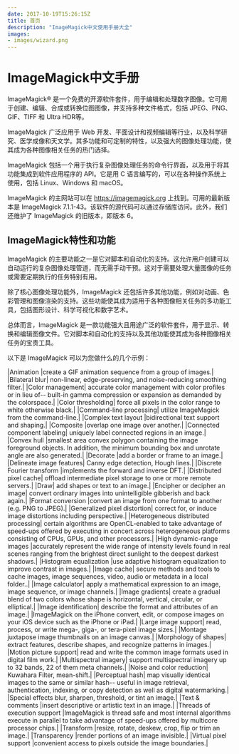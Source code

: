 ```yaml
---
date: 2017-10-19T15:26:15Z
title: 首页
description: "ImageMagick中文使用手册大全"
images:
- images/wizard.png
---
```


# ImageMagick中文手册

ImageMagick® 是一个免费的开源软件套件，用于编辑和处理数字图像。它可用于创建、编辑、合成或转换位图图像，并支持多种文件格式，包括 JPEG、PNG、GIF、TIFF 和 Ultra HDR等。

ImageMagick 广泛应用于 Web 开发、平面设计和视频编辑等行业，以及科学研究、医学成像和天文学。其多功能和可定制的特性，以及强大的图像处理功能，使其成为各种图像相关任务的热门选择。

ImageMagick 包括一个用于执行复杂图像处理任务的命令行界面，以及用于将其功能集成到软件应用程序的 API。它是用 C 语言编写的，可以在各种操作系统上使用，包括 Linux、Windows 和 macOS。

ImageMagick 的主网站可以在 https://imagemagick.org 上找到。可用的最新版本是 ImageMagick 7.1.1-43。该软件的源代码可以通过存储库访问。此外，我们还维护了 ImageMagick 的旧版本，即版本 6。

## ImageMagick特性和功能
ImageMagick 的主要功能之一是它对脚本和自动化的支持。这允许用户创建可以自动运行的复杂图像处理管道，而无需手动干预。这对于需要处理大量图像的任务或需要定期执行的任务特别有用。

除了核心图像处理功能外，ImageMagick 还包括许多其他功能，例如对动画、色彩管理和图像渲染的支持。这些功能使其成为适用于各种图像相关任务的多功能工具，包括图形设计、科学可视化和数字艺术。

总体而言，ImageMagick 是一款功能强大且用途广泛的软件套件，用于显示、转换和编辑图像文件。它对脚本和自动化的支持以及其他功能使其成为各种图像相关任务的宝贵工具。

以下是 ImageMagick 可以为您做什么的几个示例：


|Animation	|create a GIF animation sequence from a group of images.|
|Bilateral blur|	non-linear, edge-preserving, and noise-reducing smoothing filter.|
|Color management|	accurate color management with color profiles or in lieu of-- built-in gamma compression or expansion as demanded by the colorspace.|
|Color thresholding|	force all pixels in the color range to white otherwise black.|
|Command-line processing|	utilize ImageMagick from the command-line.|
|Complex text layout	|bidirectional text support and shaping.|
|Composite	|overlap one image over another.|
|Connected component labeling|	uniquely label connected regions in an image.|
|Convex hull	|smallest area convex polygon containing the image foreground objects. In addition, the minimum bounding box and unrotate angle are also generated.|
|Decorate	|add a border or frame to an image.|
|Delineate image features|	Canny edge detection, Hough lines.|
|Discrete Fourier transform	|implements the forward and inverse DFT.|
|Distributed pixel cache|	offload intermediate pixel storage to one or more remote servers.|
|Draw|	add shapes or text to an image.|
|Encipher or decipher an image|	convert ordinary images into unintelligible gibberish and back again.|
|Format conversion	|convert an image from one format to another (e.g. PNG to JPEG).|
|Generalized pixel distortion|	correct for, or induce image distortions including perspective.|
|Heterogeneous distributed processing|	certain algorithms are OpenCL-enabled to take advantage of speed-ups offered by executing in concert across heterogeneous platforms consisting of CPUs, GPUs, and other processors.|
|High dynamic-range images	|accurately represent the wide range of intensity levels found in real scenes ranging from the brightest direct sunlight to the deepest darkest shadows.|
|Histogram equalization	|use adaptive histogram equalization to improve contrast in images.|
|Image cache|	secure methods and tools to cache images, image sequences, video, audio or metadata in a local folder..|
|Image calculator|	apply a mathematical expression to an image, image sequence, or image channels.|
|Image gradients|	create a gradual blend of two colors whose shape is horizontal, vertical, circular, or elliptical.|
|Image identification|	describe the format and attributes of an image.|
|ImageMagick on the iPhone	convert, edit, or compose images on your iOS device such as the iPhone or iPad.|
|Large image support|	read, process, or write mega-, giga-, or tera-pixel image sizes.|
|Montage	juxtapose image thumbnails on an image canvas.|
|Morphology of shapes|	extract features, describe shapes, and recognize patterns in images.|
|Motion picture support|	read and write the common image formats used in digital film work.|
|Multispectral imagery|	support multispectral imagery up to 32 bands, 22 of them meta channels.|
|Noise and color reduction|	Kuwahara Filter, mean-shift.|
|Perceptual hash|	map visually identical images to the same or similar hash-- useful in image retrieval, authentication, indexing, or copy detection as well as digital watermarking.|
|Special effects	blur, sharpen, threshold, or tint an image.|
|Text & comments	|insert descriptive or artistic text in an image.|
|Threads of execution support	|ImageMagick is thread safe and most internal algorithms execute in parallel to take advantage of speed-ups offered by multicore processor chips.|
|Transform	|resize, rotate, deskew, crop, flip or trim an image.|
|Transparency	|render portions of an image invisible.|
|Virtual pixel support	|convenient access to pixels outside the image boundaries.|